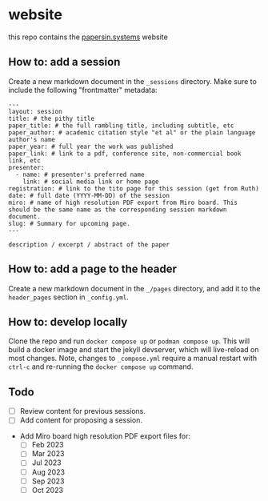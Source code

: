 # website

this repo contains the [papersin.systems](https://papersin.systems) website

## How to: add a session

Create a new markdown document in the `_sessions` directory. Make sure to include the following "frontmatter" metadata:

```
---
layout: session
title: # the pithy title
paper_title: # the full rambling title, including subtitle, etc
paper_author: # academic citation style "et al" or the plain language author's name
paper_year: # full year the work was published
paper_link: # link to a pdf, conference site, non-commercial book link, etc
presenter:
  - name: # presenter's preferred name
    link: # social media link or home page
registration: # link to the tito page for this session (get from Ruth)
date: # full date (YYYY-MM-DD) of the session
miro: # name of high resolution PDF export from Miro board. This should be the same name as the corresponding session markdown document.
slug: # Summary for upcoming page.
---

description / excerpt / abstract of the paper
```

## How to: add a page to the header

Create a new markdown document in the `_/pages` directory, and add it to the `header_pages` section in `_config.yml`.

## How to: develop locally

Clone the repo and run `docker compose up` or `podman compose up`. This will build a docker image and start the jekyll devserver, which will live-reload on most changes. Note, changes to `_compose.yml` require a manual restart with `ctrl-c` and re-running the `docker compose up` command.

## Todo

- [ ] Review content for previous sessions.
- [ ] Add content for proposing a session.
- Add Miro board high resolution PDF export files for:
  - [ ] Feb 2023
  - [ ] Mar 2023
  - [ ] Jul 2023
  - [ ] Aug 2023 
  - [ ] Sep 2023
  - [ ] Oct 2023  
